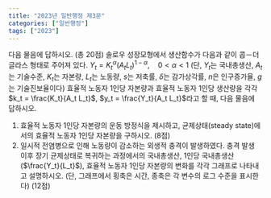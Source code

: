 ```yaml
---
title: "2023년 일반행정 제3문"
categories: ["일반행정"]
tags: ["2023"]
---
```

다음 물음에 답하시오. (총 20점)
솔로우 성장모형에서 생산함수가 다음과 같이 콥－더글라스 형태로 주어져 있다. $Y_t = K_t^\alpha (A_t L_t)^{1 - \alpha}, \quad 0 < \alpha < 1$ (단, $Y_t$는 국내총생산, $A_t$는 기술수준, $K_t$는 자본량, $L_t$는 노동량, $s$는 저축률, $\delta$는 감가상각률, $n$은 인구증가율, $g$는 기술진보율이다)
효율적 노동자 1인당 자본량과 효율적 노동자 1인당 생산량을 각각 $k_t = \frac{K_t}{A_t L_t}$, $y_t = \frac{Y_t}{A_t L_t}$라고 할 때, 다음 물음에 답하시오.
1) 효율적 노동자 1인당 자본량의 운동 방정식을 제시하고, 균제상태(steady state)에서의 효율적 노동자 1인당 자본량을 구하시오. (8점)
2) 일시적 전염병으로 인해 노동량이 감소하는 외생적 충격이 발생하였다. 충격 발생 이후 장기 균제상태로 복귀하는 과정에서의 국내총생산, 1인당 국내총생산($\frac{Y_t}{L_t}$), 효율적 노동자 1인당 자본량의 변화를 각각 그래프로 나타내고 설명하시오. (단, 그래프에서 횡축은 시간, 종축은 각 변수의 로그 수준을 표시한다) (12점)
